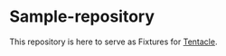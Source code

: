 # Sample-repository

This repository is here to serve as Fixtures for [Tentacle](github.com/mdiep/Tentacle).

